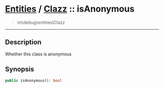 # [Entities](entities.md) / [Clazz](entities-Clazz.md) :: isAnonymous
 > im\debug\entities\Clazz
____

## Description
Whether this class is anonymous

## Synopsis
```php
public isAnonymous(): bool
```
